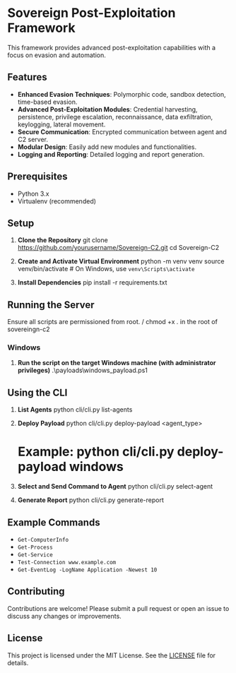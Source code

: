 # Sovereign Post-Exploitation Framework

This framework provides advanced post-exploitation capabilities with a focus on evasion and automation.

## Features

- **Enhanced Evasion Techniques**: Polymorphic code, sandbox detection, time-based evasion.
- **Advanced Post-Exploitation Modules**: Credential harvesting, persistence, privilege escalation, reconnaissance, data exfiltration, keylogging, lateral movement.
- **Secure Communication**: Encrypted communication between agent and C2 server.
- **Modular Design**: Easily add new modules and functionalities.
- **Logging and Reporting**: Detailed logging and report generation.


## Prerequisites
- Python 3.x
- Virtualenv (recommended)

## Setup

1. **Clone the Repository**
   git clone https://github.com/yourusername/Sovereign-C2.git
   cd Sovereign-C2

2. **Create and Activate Virtual Environment**
   python -m venv venv
   source venv/bin/activate  # On Windows, use `venv\Scripts\activate`

3. **Install Dependencies**
   pip install -r requirements.txt

## Running the Server

Ensure all scripts are permissioned from root. /  chmod +x *.* in the root of sovereingn-c2

### Windows

1. **Run the script on the target Windows machine (with administrator privileges)**
   .\payloads\windows_payload.ps1

## Using the CLI

1. **List Agents**
   python cli/cli.py list-agents

2. **Deploy Payload**
   python cli/cli.py deploy-payload <agent_type>
   # Example: python cli/cli.py deploy-payload windows

3. **Select and Send Command to Agent**
   python cli/cli.py select-agent <AgentID>

4. **Generate Report**
   python cli/cli.py generate-report

## Example Commands

- `Get-ComputerInfo`
- `Get-Process`
- `Get-Service`
- `Test-Connection www.example.com`
- `Get-EventLog -LogName Application -Newest 10`

## Contributing
Contributions are welcome! Please submit a pull request or open an issue to discuss any changes or improvements.

## License
This project is licensed under the MIT License. See the [LICENSE](LICENSE) file for details.
